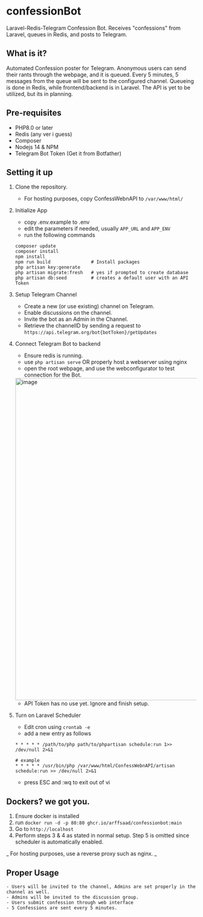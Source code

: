 # confessionBot
Laravel-Redis-Telegram Confession Bot. Receives "confessions" from Laravel, queues in Redis, and posts to Telegram.

## What is it?

Automated Confession poster for Telegram. Anonymous users can send their rants through the webpage, and it is queued. Every 5 minutes, 5 messages from the queue will be sent to the configured channel. Queueing is done in Redis, while frontend/backend is in Laravel. The API is yet to be utilized, but its in planning.

## Pre-requisites
- PHP8.0 or later
- Redis (any ver i guess)
- Composer
- Nodejs 14 & NPM
- Telegram Bot Token (Get it from Botfather)

## Setting it up

1. Clone the repository.
    - For hosting purposes, copy ConfessWebnAPI to `/var/www/html/`
    
2. Initialize App
    - copy .env.example to .env
    - edit the parameters if needed, usually `APP_URL` and `APP_ENV`
    - run the following commands
    
    ```
    composer update
    composer install
    npm install
    npm run build               # Install packages
    php artisan key:generate
    php artisan migrate:fresh   # yes if prompted to create database
    php artisan db:seed         # creates a default user with an API Token
    ```    
    
3. Setup Telegram Channel
    - Create a new (or use existing) channel on Telegram.
    - Enable discussions on the channel.
    - Invite the bot as an Admin in the Channel.
    - Retrieve the channelID by sending a request to `https://api.telegram.org/bot{botToken}/getUpdates`
    
4. Connect Telegram Bot to backend
    - Ensure redis is running.
    - use `php artisan serve` OR properly host a webserver using nginx
    - open the root webpage, and use the webconfigurator to test connection for the Bot.
    <img width="850" alt="image" src="https://user-images.githubusercontent.com/80538339/189574983-56ebfa2d-045d-4a0c-a0a6-882e6fff192d.png">
    
    - API Token has no use yet. Ignore and finish setup.
    
5. Turn on Laravel Scheduler
    - Edit cron using `crontab -e`
    - add a new entry as follows
    ```
    * * * * * /path/to/php path/to/phpartisan schedule:run 1>> /dev/null 2>&1
    
    # example
    * * * * * /usr/bin/php /var/www/html/ConfessWebnAPI/artisan schedule:run >> /dev/null 2>&1
    ```
    - press ESC and :wq to exit out of vi

## Dockers? we got you.

1. Ensure docker is installed
2. run `docker run -d -p 80:80 ghcr.io/arffsaad/confessionbot:main`
3. Go to `http://localhost`
4. Perform steps 3 & 4 as stated in normal setup. Step 5 is omitted since scheduler is automatically enabled.

_ For hosting purposes, use a reverse proxy such as nginx. _

## Proper Usage

    - Users will be invited to the channel, Admins are set properly in the channel as well.
    - Admins will be invited to the discussion group.
    - Users submit confession through web interface
    - 5 Confessions are sent every 5 minutes.

